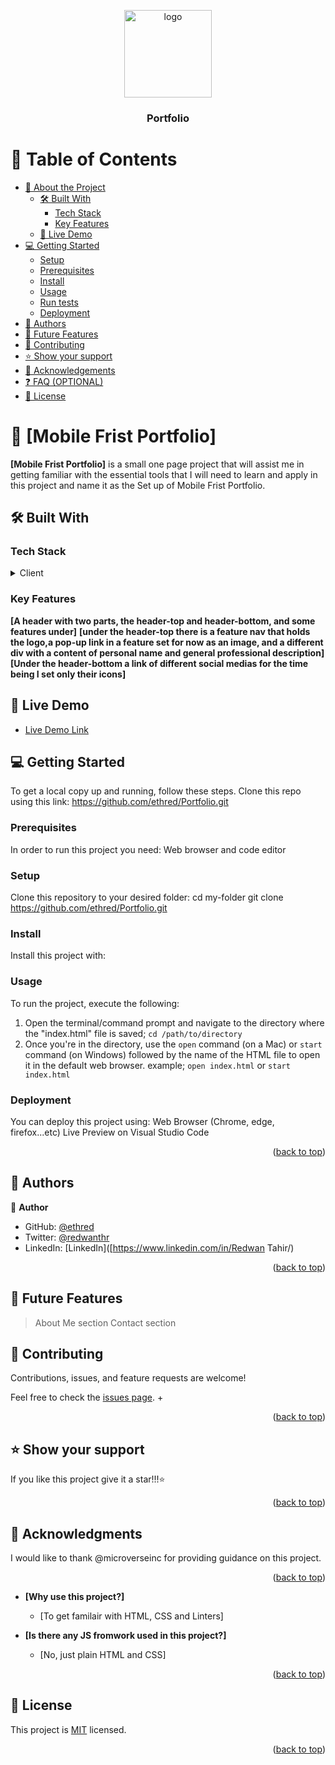 <a name="readme-top"></a>

<div align="center">
  <img src="2.png" alt="logo" width="140"  height="auto" />
  <br/>

  <h3><b>Portfolio</b></h3>
</div>

# 📗 Table of Contents

- [📖 About the Project](#about-project)
  - [🛠 Built With](#built-with)
    - [Tech Stack](#tech-stack)
    - [Key Features](#key-features)
  - [🚀 Live Demo](#live-demo)
- [💻 Getting Started](#getting-started)
  - [Setup](#setup)
  - [Prerequisites](#prerequisites)
  - [Install](#install)
  - [Usage](#usage)
  - [Run tests](#run-tests)
  - [Deployment](#deployment)
- [👥 Authors](#authors)
- [🔭 Future Features](#future-features)
- [🤝 Contributing](#contributing)
- [⭐️ Show your support](#support)
- [🙏 Acknowledgements](#acknowledgements)
- [❓ FAQ (OPTIONAL)](#faq)
- [📝 License](#license)

# 📖 [Mobile Frist Portfolio] <a name="about-project"></a>

**[Mobile Frist Portfolio]** is a small one page project that will assist me in getting familiar with the essential tools that I will need to learn and apply in this project and name it as the Set up of Mobile Frist Portfolio.
## 🛠 Built With <a name="built-with"></a>

### Tech Stack <a name="tech-stack"></a>


<details>
  <summary>Client</summary>
  <ul>
    <li><a href="https://html.com/">HTML</a></li>
    <li><a href="https://www.css3.com/">CSS</a></li>
  </ul>
</details>


### Key Features <a name="key-features"></a>


**[A header with two parts, the header-top and header-bottom, and some features under]**
**[under the header-top there is a feature nav that holds the logo,a pop-up link in a feature set for now as an image, and a different div with a content of personal name and general professional description]**
**[Under the header-bottom a link of different social medias for the time being I set only their icons]**


## 🚀 Live Demo <a name="live-demo"></a>

- [Live Demo Link](https://github.com/ethred/Portfolio.git)

## 💻 Getting Started <a name="getting-started"></a>

To get a local copy up and running, follow these steps. Clone this repo using this link: 
https://github.com/ethred/Portfolio.git

### Prerequisites

In order to run this project you need:
Web browser and code editor

### Setup

Clone this repository to your desired folder:
cd my-folder
git clone https://github.com/ethred/Portfolio.git

### Install

Install this project with: 


### Usage

To run the project, execute the following:
1. Open the terminal/command prompt and navigate to the directory where the "index.html" file is saved; ```cd /path/to/directory```
2. Once you're in the directory, use the `open` command (on a Mac) or `start` command (on Windows) followed by the name of the HTML file to open it in the default web browser. 
example; ```open index.html```   or ```start index.html```


### Deployment

You can deploy this project using:
Web Browser (Chrome, edge, firefox...etc)
Live Preview on Visual Studio Code

<p align="right">(<a href="#readme-top">back to top</a>)</p>


## 👥 Authors <a name="authors"></a>

👤 **Author**

- GitHub: [@ethred](https://github.com/@ethred/Portfolio.git)
- Twitter: [@redwanthr](https://twitter.com/@redwanthr)
- LinkedIn: [LinkedIn]([https://www.linkedin.com/in/Redwan Tahir/)

<p align="right">(<a href="#readme-top">back to top</a>)</p>

## 🔭 Future Features <a name="future-features"></a>
>About Me section
>Contact section

## 🤝 Contributing <a name="contributing"></a>

Contributions, issues, and feature requests are welcome!

Feel free to check the [issues page](../../issues/).
+<p align="right">(<a href="#readme-top">back to top</a>)</p>

## ⭐️ Show your support <a name="support"></a>

If you like this project give it a star!!!⭐️

<p align="right">(<a href="#readme-top">back to top</a>)</p>

## 🙏 Acknowledgments <a name="acknowledgements"></a>

I would like to thank @microverseinc for providing guidance on this project.

<p align="right">(<a href="#readme-top">back to top</a>)</p>

- **[Why  use this project?]**

  - [To get familair with HTML, CSS and Linters]

- **[Is there any JS fromwork used in this project?]**

  - [No, just plain HTML and CSS]

<p align="right">(<a href="#readme-top">back to top</a>)</p>


## 📝 License <a name="license"></a>


This project is [MIT](https://github.com/ethred/Portfolio/blob/71960de3f91acff469dbddb5ba622081c966bb7d/LICENSE) licensed.

<p align="right">(<a href="#readme-top">back to top</a>)</p>


